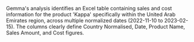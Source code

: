 Gemma's analysis identifies an Excel table containing sales and cost information for the product 'Kappa' specifically within the United Arab Emirates region, across multiple normalized dates (2022-11-10 to 2023-02-15). The columns clearly define Country Normalised, Date, Product Name, Sales Amount, and Cost figures.
